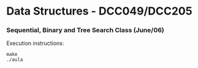 # Data Structures - DCC049/DCC205  

### Sequential, Binary and Tree Search Class (June/06)  

Execution instructions:  

```{bash}  
make
./aula
```